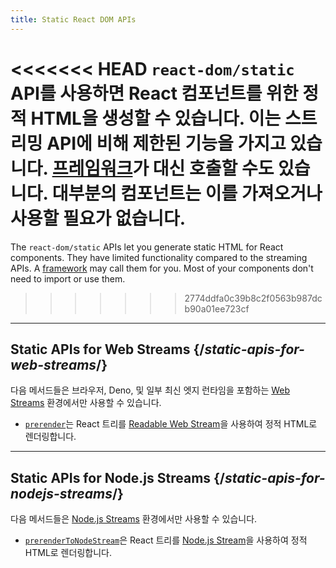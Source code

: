 ```yaml
---
title: Static React DOM APIs
---
```


<Intro>

<<<<<<< HEAD
`react-dom/static` API를 사용하면 React 컴포넌트를 위한 정적 HTML을 생성할 수 있습니다. 이는 스트리밍 API에 비해 제한된 기능을 가지고 있습니다. [프레임워크](/learn/start-a-new-react-project#production-grade-react-frameworks)가 대신 호출할 수도 있습니다. 대부분의 컴포넌트는 이를 가져오거나 사용할 필요가 없습니다.
=======
The `react-dom/static` APIs let you generate static HTML for React components. They have limited functionality compared to the streaming APIs. A [framework](/learn/start-a-new-react-project#full-stack-frameworks) may call them for you. Most of your components don't need to import or use them.
>>>>>>> 2774ddfa0c39b8c2f0563b987dcb90a01ee723cf

</Intro>

---

## Static APIs for Web Streams {/*static-apis-for-web-streams*/}

다음 메서드들은 브라우저, Deno, 및 일부 최신 엣지 런타임을 포함하는 [Web Streams](https://developer.mozilla.org/en-US/docs/Web/API/Streams_API) 환경에서만 사용할 수 있습니다.

* [`prerender`](/reference/react-dom/static/prerender)는 React 트리를 [Readable Web Stream](https://developer.mozilla.org/en-US/docs/Web/API/ReadableStream)을 사용하여 정적 HTML로 렌더링합니다.


---

## Static APIs for Node.js Streams {/*static-apis-for-nodejs-streams*/}

다음 메서드들은 [Node.js Streams](https://nodejs.org/api/stream.html) 환경에서만 사용할 수 있습니다.

* [`prerenderToNodeStream`](/reference/react-dom/static/prerenderToNodeStream)은 React 트리를 [Node.js Stream](https://nodejs.org/api/stream.html)을 사용하여 정적 HTML로 렌더링합니다.


